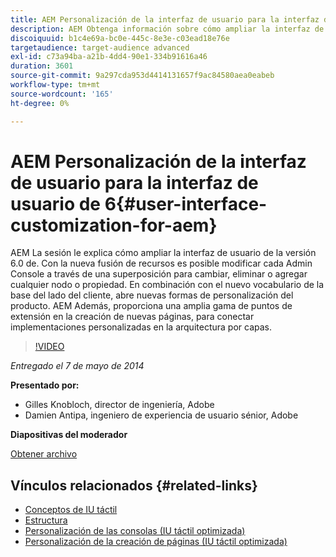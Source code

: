 ```yaml
---
title: AEM Personalización de la interfaz de usuario para la interfaz de usuario de 6
description: AEM Obtenga información sobre cómo ampliar la interfaz de usuario de 6.0. Con la nueva fusión de recursos es posible modificar cada Admin Console a través de una superposición para cambiar, eliminar o agregar cualquier nodo o propiedad.
discoiquuid: b1c4e69a-bc0e-445c-8e3e-c03ead18e76e
targetaudience: target-audience advanced
exl-id: c73a94ba-a21b-4dd4-90e1-334b91616a46
duration: 3601
source-git-commit: 9a297cda953d4414131657f9ac84580aea0eabeb
workflow-type: tm+mt
source-wordcount: '165'
ht-degree: 0%

---
```


# AEM Personalización de la interfaz de usuario para la interfaz de usuario de 6{#user-interface-customization-for-aem}

AEM La sesión le explica cómo ampliar la interfaz de usuario de la versión 6.0 de. Con la nueva fusión de recursos es posible modificar cada Admin Console a través de una superposición para cambiar, eliminar o agregar cualquier nodo o propiedad. En combinación con el nuevo vocabulario de la base del lado del cliente, abre nuevas formas de personalización del producto. AEM Además, proporciona una amplia gama de puntos de extensión en la creación de nuevas páginas, para conectar implementaciones personalizadas en la arquitectura por capas.

>[!VIDEO](https://video.tv.adobe.com/v/19519/?quality=9)

*Entregado el 7 de mayo de 2014*

**Presentado por:**

* Gilles Knobloch, director de ingeniería, Adobe
* Damien Antipa, ingeniero de experiencia de usuario sénior, Adobe

**Diapositivas del moderador**

[Obtener archivo](assets/user-interface-customization-for-aem6.pdf)

## Vínculos relacionados {#related-links}

* [Conceptos de IU táctil](https://docs.adobe.com/docs/en/aem/6-0/develop/the-basics/touch-ui-concepts.html)
* [Estructura](https://docs.adobe.com/docs/en/aem/6-0/develop/the-basics/touch-ui-structure.html)
* [Personalización de las consolas (IU táctil optimizada)](https://docs.adobe.com/docs/en/aem/6-0/develop/extending/customizing-consoles-touch.html)
* [Personalización de la creación de páginas (IU táctil optimizada)](https://docs.adobe.com/docs/en/aem/6-0/develop/extending/customizing-page-authoring-touch.html)

